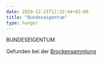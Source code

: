 ```yaml
---
date: 2020-12-21T12:32:44+02:00
title: "Bundeseigentum"
type: hanger
---
```

BUNDESEIGENTUM

<div class="source">Gefunden bei der <a href="https://www.neue-arbeit-brockensammlung.de/geschaefte/gebrauchtmoebelkaufhaus/">Brockensammlung</a></div>
